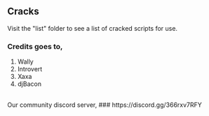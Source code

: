 ## Cracks
Visit the "list" folder to see a list of cracked scripts for use.
<br>

### Credits goes to, 
1. Wally
2. Introvert
3. Xaxa
4. djBacon

<br>
Our community discord server, 
### https://discord.gg/366rxv7RFY

